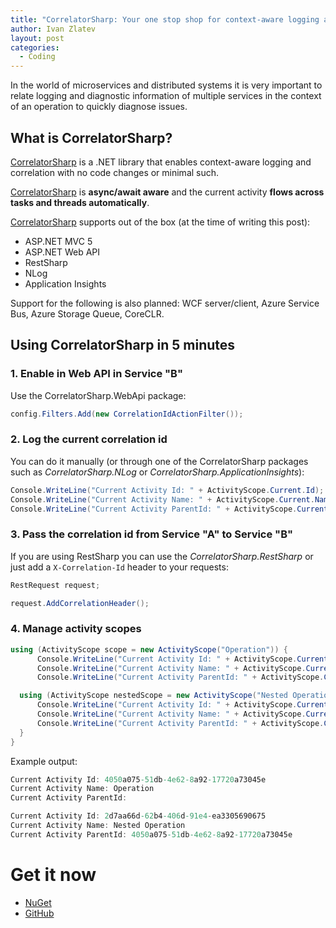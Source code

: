 ```yaml
---
title: "CorrelatorSharp: Your one stop shop for context-aware logging and diagnostics"
author: Ivan Zlatev
layout: post
categories:
  - Coding
---
```


In the world of microservices and distributed systems it is very important to relate logging and diagnostic information of multiple services in the context of an operation to quickly diagnose issues.

## What is CorrelatorSharp?

[CorrelatorSharp](https://github.com/ivanz/CorrelatorSharp) is a .NET library that enables context-aware logging and correlation with no code changes or minimal such.

[CorrelatorSharp](https://github.com/ivanz/CorrelatorSharp) is **async/await aware** and the current activity **flows across tasks and threads automatically**.

[CorrelatorSharp](https://github.com/ivanz/CorrelatorSharp) supports out of the box (at the time of writing this post):

* ASP.NET MVC 5
* ASP.NET Web API
* RestSharp
* NLog
* Application Insights

Support for the following is also planned: WCF server/client, Azure Service Bus, Azure Storage Queue, CoreCLR.

## Using CorrelatorSharp in 5 minutes

### 1. Enable in Web API in Service "B"

Use the CorrelatorSharp.WebApi package:

```C#
config.Filters.Add(new CorrelationIdActionFilter());
``` 

### 2. Log the current correlation id

You can do it manually (or through one of the CorrelatorSharp packages such as *CorrelatorSharp.NLog* or *CorrelatorSharp.ApplicationInsights*):

```C#
Console.WriteLine("Current Activity Id: " + ActivityScope.Current.Id);
Console.WriteLine("Current Activity Name: " + ActivityScope.Current.Name);
Console.WriteLine("Current Activity ParentId: " + ActivityScope.Current.ParentId);
```

### 3. Pass the correlation id from Service "A" to Service "B"

If you are using RestSharp you can use the *CorrelatorSharp.RestSharp*  or just add a `X-Correlation-Id` header to your requests:

```C#
RestRequest request;

request.AddCorrelationHeader();
```

### 4. Manage activity scopes

```C#
using (ActivityScope scope = new ActivityScope("Operation")) {
      Console.WriteLine("Current Activity Id: " + ActivityScope.Current.Id);
      Console.WriteLine("Current Activity Name: " + ActivityScope.Current.Name);
      Console.WriteLine("Current Activity ParentId: " + ActivityScope.Current.ParentId);

  using (ActivityScope nestedScope = new ActivityScope("Nested Operation")) {
      Console.WriteLine("Current Activity Id: " + ActivityScope.Current.Id);
      Console.WriteLine("Current Activity Name: " + ActivityScope.Current.Name);
      Console.WriteLine("Current Activity ParentId: " + ActivityScope.Current.ParentId);
  }
}
```

Example output:

```C#
Current Activity Id: 4050a075-51db-4e62-8a92-17720a73045e
Current Activity Name: Operation
Current Activity ParentId:

Current Activity Id: 2d7aa66d-62b4-406d-91e4-ea3305690675
Current Activity Name: Nested Operation
Current Activity ParentId: 4050a075-51db-4e62-8a92-17720a73045e
```

# Get it now

* [NuGet](https://www.nuget.org/packages?q=correlatorsharp)
* [GitHub](https://github.com/ivanz/CorrelatorSharp)